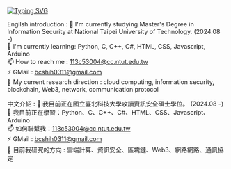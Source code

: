 <!-- ### Hi there 👋 -->
<a href="https://git.io/typing-svg"><img src="https://readme-typing-svg.herokuapp.com?font=Fira+Code&pause=1000&width=435&lines=Hi+there+!+%F0%9F%91%8B;Welcome+to+My+GitHub+~;I'm+Bertram.;Attend+National Taipei University of Technology. (2024.08 -)  ." alt="Typing SVG" /></a>

Engilsh introduction :
🔭 I'm currently studying Master's Degree in Information Security  at National Taipei University of Technology. (2024.08 -)   
🌱 I'm currently learning: Python, C, C++, C#, HTML, CSS, Javascript, Arduino  
📫 How to reach me : 113c53004@cc.ntut.edu.tw <br>
⚡ GMail : bcshih0311@gmail.com <br>
🤔 My current research direction : cloud computing, information security, blockchain, Web3, network, communication protocol 

中文介紹 :
🔭 我目前正在國立臺北科技大學攻讀資訊安全碩士學位。 (2024.08 -) <br>
🌱 我目前正在學習：Python、C、C++、C#、HTML、CSS、Javascript、Arduino   <br>
📫 如何聯繫我：113c53004@cc.ntut.edu.tw <br>
⚡ GMail : bcshih0311@gmail.com <br>
🤔 目前我研究的方向 : 雲端計算、資訊安全、區塊鏈、Web3、網路網路、通訊協定  <br>

<!--
**bcshih-2023/bcshih-2023** is a ✨ _special_ ✨ repository because its `README.md` (this file) appears on your GitHub profile.

Here are some ideas to get you started:

- 🔭 I’m currently working on ...
- 🌱 I’m currently learning ...
- 👯 I’m looking to collaborate on ...
- 🤔 I’m looking for help with ...
- 💬 Ask me about ...
- 📫 How to reach me: ...
- 😄 Pronouns: ...
- ⚡ Fun fact: ...
-->  



